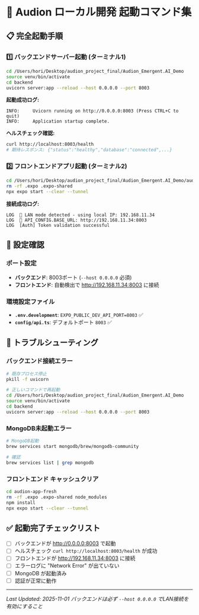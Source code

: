 # 🚀 Audion ローカル開発 起動コマンド集

## 📋 完全起動手順

### 1️⃣ **バックエンドサーバー起動** (ターミナル1)

```bash
cd /Users/hori/Desktop/audion_project_final/Audion_Emergent.AI_Demo
source venv/bin/activate
cd backend
uvicorn server:app --reload --host 0.0.0.0 --port 8003
```

**起動成功ログ:**
```
INFO:     Uvicorn running on http://0.0.0.0:8003 (Press CTRL+C to quit)
INFO:     Application startup complete.
```

**ヘルスチェック確認:**
```bash
curl http://localhost:8003/health
# 期待レスポンス: {"status":"healthy","database":"connected",...}
```

### 2️⃣ **フロントエンドアプリ起動** (ターミナル2)

```bash
cd /Users/hori/Desktop/audion_project_final/Audion_Emergent.AI_Demo/audion-app-fresh
rm -rf .expo .expo-shared
npx expo start --clear --tunnel
```

**接続成功ログ:**
```
LOG  🔧 LAN mode detected - using local IP: 192.168.11.34
LOG  🔗 API_CONFIG.BASE_URL: http://192.168.11.34:8003
LOG  [Auth] Token validation successful
```

## 🔧 設定確認

### **ポート設定**
- **バックエンド**: 8003ポート (`--host 0.0.0.0` 必須)
- **フロントエンド**: 自動検出で http://192.168.11.34:8003 に接続

### **環境設定ファイル**
- **`.env.development`**: `EXPO_PUBLIC_DEV_API_PORT=8003` ✅
- **`config/api.ts`**: デフォルトポート `8003` ✅

## 🚨 トラブルシューティング

### **バックエンド接続エラー**
```bash
# 既存プロセス停止
pkill -f uvicorn

# 正しいコマンドで再起動
cd /Users/hori/Desktop/audion_project_final/Audion_Emergent.AI_Demo
source venv/bin/activate
cd backend
uvicorn server:app --reload --host 0.0.0.0 --port 8003
```

### **MongoDB未起動エラー**
```bash
# MongoDB起動
brew services start mongodb/brew/mongodb-community

# 確認
brew services list | grep mongodb
```

### **フロントエンド キャッシュクリア**
```bash
cd audion-app-fresh
rm -rf .expo .expo-shared node_modules
npm install
npx expo start --clear --tunnel
```

## ✅ 起動完了チェックリスト

- [ ] バックエンドが http://0.0.0.0:8003 で起動
- [ ] ヘルスチェック `curl http://localhost:8003/health` が成功
- [ ] フロントエンドが http://192.168.11.34:8003 に接続
- [ ] エラーログに "Network Error" が出ていない
- [ ] MongoDB が起動済み
- [ ] 認証が正常に動作

---
*Last Updated: 2025-11-01*
*バックエンドは必ず `--host 0.0.0.0` でLAN接続を有効にすること*